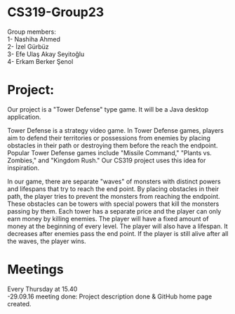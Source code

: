# CS319-Group23

Group members:  
1- Nashiha Ahmed  
2- İzel Gürbüz   
3- Efe Ulaş Akay Seyitoğlu  
4- Erkam Berker Şenol   

# Project:
Our project is a "Tower Defense" type game. It will be a Java desktop application. 

Tower Defense is a strategy video game. In Tower Defense games, players aim to defend their territories or possessions from enemies by placing obstacles in their path or destroying them before the reach the endpoint. Popular Tower Defense games include "Missile Command," "Plants vs. Zombies," and "Kingdom Rush." Our CS319 project uses this idea for inspiration. 

In our game, there are separate "waves" of monsters with distinct powers and lifespans that try to reach the end point. By placing obstacles in their path, the player tries to prevent the monsters from reaching the endpoint. These obstacles can be towers with special powers that kill the monsters passing by them. Each tower has a separate price and the player can only earn money by killing enemies. The player will have a fixed amount of money at the beginning of every level. The player will also have a lifespan. It decreases after enemies pass the end point. If the player is still alive after all the waves, the player wins. 


# Meetings
Every Thursday at 15.40  
-29.09.16 meeting done: Project description done & GitHub home page created.
